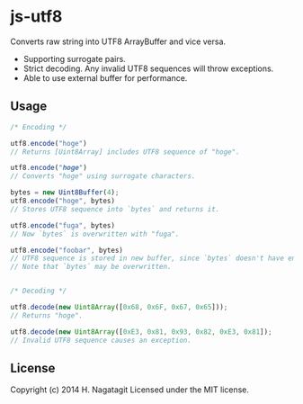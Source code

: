 js-utf8
=======

Converts raw string into UTF8 ArrayBuffer and vice versa.

- Supporting surrogate pairs.
- Strict decoding. Any invalid UTF8 sequences will throw exceptions.
- Able to use external buffer for performance.

Usage
-----

```js
/* Encoding */

utf8.encode("hoge")
// Returns [Uint8Array] includes UTF8 sequence of "hoge".

utf8.encode("𝒉𝒐𝒈𝒆")
// Converts "hoge" using surrogate characters.

bytes = new Uint8Buffer(4);
utf8.encode("hoge", bytes)
// Stores UTF8 sequence into `bytes` and returns it.

utf8.encode("fuga", bytes)
// Now `bytes` is overwritten with "fuga".

utf8.encode("foobar", bytes)
// UTF8 sequence is stored in new buffer, since `bytes` doesn't have enough size.
// Note that `bytes` may be overwritten.


/* Decoding */

utf8.decode(new Uint8Array([0x68, 0x6F, 0x67, 0x65]));
// Returns "hoge".

utf8.decode(new Uint8Array([0xE3, 0x81, 0x93, 0x82, 0xE3, 0x81]);
// Invalid UTF8 sequence causes an exception.
```

License
-------
Copyright (c) 2014 H. Nagatagit Licensed under the MIT license.
